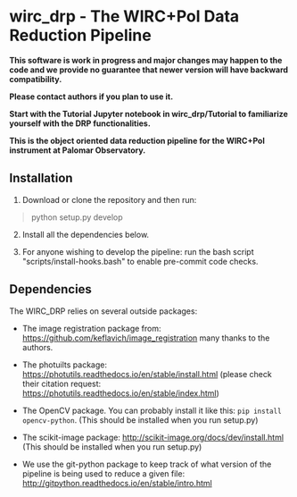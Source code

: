 # wirc_drp - The WIRC+Pol Data Reduction Pipeline

**This software is work in progress and major changes may happen to the code and we provide no guarantee 
that newer version will have backward compatibility.**

**Please contact authors if you plan to use it.** 

**Start with the Tutorial Jupyter notebook in wirc_drp/Tutorial to familiarize yourself with the DRP functionalities.** 

**This is the object oriented data reduction pipeline for the WIRC+Pol instrument at Palomar Observatory.**

## Installation

1) Download or clone the repository and then run:
> python setup.py develop

2) Install all the dependencies below. 

3) For anyone wishing to develop the pipeline: run the bash script "scripts/install-hooks.bash" to enable pre-commit code checks. 

## Dependencies

The WIRC_DRP relies on several outside packages:
- The image registration package from:
<https://github.com/keflavich/image_registration>
many thanks to the authors.
- The photuilts package: 
https://photutils.readthedocs.io/en/stable/install.html
(please check their citation request: https://photutils.readthedocs.io/en/stable/index.html)

- The OpenCV package. You can probably install it like this: ```pip install opencv-python```. (This should be installed when you run setup.py)

- The scikit-image package: http://scikit-image.org/docs/dev/install.html (This should be installed when you run setup.py)

- We use the git-python package to keep track of what version of the pipeline is being used to reduce a given file: http://gitpython.readthedocs.io/en/stable/intro.html
